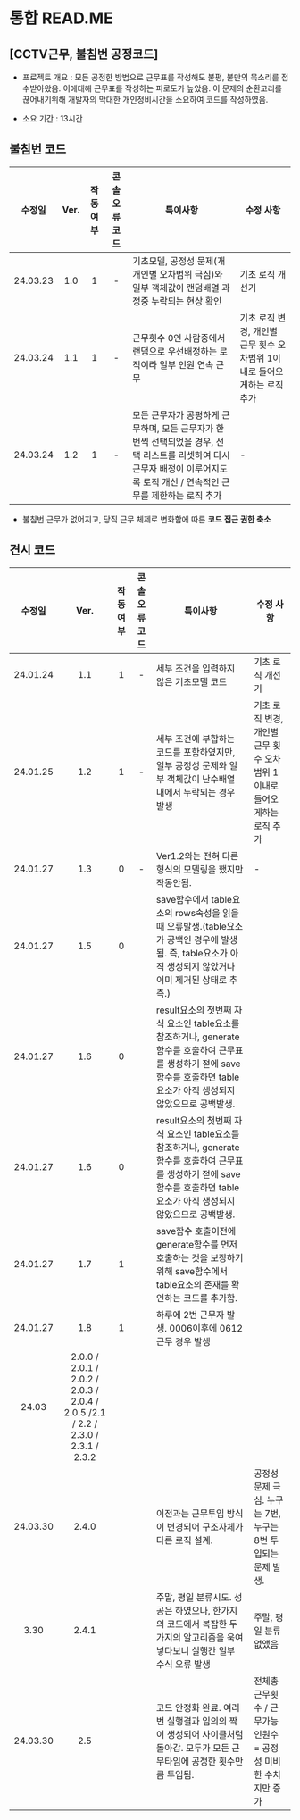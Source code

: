 # 통합 READ.ME

## [CCTV근무, 불침번 공정코드]

- 프로젝트 개요 : 모든 공정한 방법으로 근무표를 작성해도 불평, 불만의 목소리를 접수받아왔음. 이에대해 근무표를 작성하는 피로도가 높았음. 이 문제의 순환고리를 끊어내기위해 개발자의 막대한 개인정비시간을 소요하여 코드를 작성하였음.

- 소요 기간 : 13시간

## 불침번 코드

| 수정일 | Ver. | 작동여부 | 콘솔 오류 코드 | 특이사항 | 수정 사항 |
| :---: | :---: | :---: | :---: | --- | --- |
| 24.03.23 | 1.0 | 1 | - | 기초모델, 공정성 문제(개개인별 오차범위 극심)와 일부 객체값이 랜덤배열 과정중 누락되는 현상 확인 | 기초 로직 개선기 |
| 24.03.24 | 1.1 | 1 | - | 근무횟수 0인 사람중에서 랜덤으로 우선배정하는 로직이라 일부 인원 연속 근무 | 기초 로직 변경, 개인별 근무 횟수 오차범위 1이내로 들어오게하는 로직 추가 |
| 24.03.24 | 1.2 | 1 | - | 모든 근무자가 공평하게 근무하며, 모든 근무자가 한번씩 선택되었을 경우, 선택 리스트를 리셋하여 다시 근무자 배정이 이루어지도록 로직 개선 / 연속적인 근무를 제한하는 로직 추가 | - |

* 불침번 근무가 없어지고, 당직  근무 체제로 변화함에 따른 **코드 접근 권한 축소**

## 견시 코드

| 수정일 | Ver. | 작동여부 | 콘솔 오류 코드 | 특이사항 | 수정 사항 |
| :---: | :---: | :---: | :---: | --- | --- |
| 24.01.24 | 1.1 | 1 | - | 세부 조건을 입력하지 않은 기초모델 코드 | 기초 로직 개선기 |
| 24.01.25 | 1.2 | 1 | - | 세부 조건에 부합하는 코드를 포함하였지만, 일부 공정성 문제와 일부 객체값이 난수배열 내에서 누락되는 경우 발생 | 기초 로직 변경, 개인별 근무 횟수 오차범위 1이내로 들어오게하는 로직 추가 |
| 24.01.27 | 1.3 | 0 | - | Ver1.2와는 전혀 다른 형식의 모델링을 했지만 작동안됨. | - |
| 24.01.27 | 1.5 | 0 |  | save함수에서 table요소의 rows속성을 읽을때 오류발생.(table요소가 공백인 경우에 발생됨. 즉, table요소가 아직 생성되지 않았거나 이미 제거된 상태로 추측.) |  |
| 24.01.27 | 1.6 | 0 |  | result요소의 첫번째 자식 요소인 table요소를 참조하거나, generate함수를 호출하여 근무표를 생성하기 젇에 save함수를 호출하면 table요소가 아직 생성되지 않았으므로 공백발생. |  |
| 24.01.27 | 1.6 | 0 |  | result요소의 첫번째 자식 요소인 table요소를 참조하거나, generate함수를 호출하여 근무표를 생성하기 젇에 save함수를 호출하면 table요소가 아직 생성되지 않았으므로 공백발생. |  |
| 24.01.27 | 1.7 | 1 |  | save함수 호출이전에 generate함수를 먼저 호출하는 것을 보장하기 위해 save함수에서 table요소의 존재를 확인하는 코드를 추가함. |  |
| 24.01.27 | 1.8 | 1 |  | 하루에 2번 근무자 발생. 0006이후에 0612근무 경우 발생 |  |
| 24.03 | 2.0.0 / 2.0.1 / 2.0.2 / 2.0.3 / 2.0.4 / 2.0.5 /2.1 / 2.2 / 2.3.0 / 2.3.1 / 2.3.2
| 24.03.30 | 2.4.0 | | | 이전과는 근무투입 방식이 변경되어 구조자체가 다른 로직 설계. | 공정성 문제 극심. 누구는 7번, 누구는 8번 투입되는 문제 발생. |
| 3.30 | 2.4.1 |  |  | 주말, 평일 분류시도. 성공은 하였으나, 한가지의 코드에서 복잡한 두가지의 알고리즘을 욱여넣다보니 실행간 일부 수식 오류 발생 | 주말, 평일 분류 없앴음 |
| 24.03.30 | 2.5 |  |  | 코드 안정화 완료. 여러번 실행결과 임의의 짝이 생성되어 사이클처럼 돌아감. 모두가 모든 근무타임에 공정한 횟수만큼 투입됨.  | 전체총근무횟수 / 근무가능인원수 = 공정성 미비한 수치지만 증가 |
